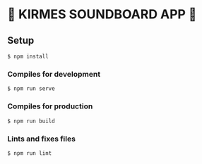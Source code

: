 # 🎤 KIRMES SOUNDBOARD APP 🎉

## Setup
```
$ npm install
```

### Compiles for development
```
$ npm run serve
```

### Compiles for production
```
$ npm run build
```

### Lints and fixes files
```
$ npm run lint
```

